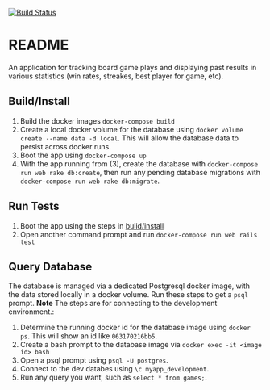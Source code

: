 [![Build Status](https://travis-ci.org/bpruitt-goddard/gametrackerv2.svg?branch=master)](https://travis-ci.org/bpruitt-goddard/gametrackerv2)

# README

An application for tracking board game plays and displaying past results in various statistics (win rates, streakes, best player for game, etc).

## Build/Install

1. Build the docker images `docker-compose build`
1. Create a local docker volume for the database using `docker volume create --name data -d local`. This will allow the database data to persist across docker runs. 
1. Boot the app using `docker-compose up`
1. With the app running from (3), create the database with `docker-compose run web rake db:create`, then run any pending database migrations with `docker-compose run web rake db:migrate`.

## Run Tests

1. Boot the app using the steps in [bulid/install](#buildinstall)
1. Open another command prompt and run `docker-compose run web rails test`

## Query Database

The database is managed via a dedicated Postgresql docker image, with the data stored locally in a docker volume. Run these steps to get a `psql` prompt. **Note** The steps are for connecting to the development environment.:

1. Determine the running docker id for the database image using `docker ps`. This will show an id like `063170216bb5`.
1. Create a bash prompt to the database image via `docker exec -it <image id> bash`
1. Open a psql prompt using `psql -U postgres`.
1. Connect to the dev databes using `\c myapp_development`.
1. Run any query you want, such as `select * from games;`.

